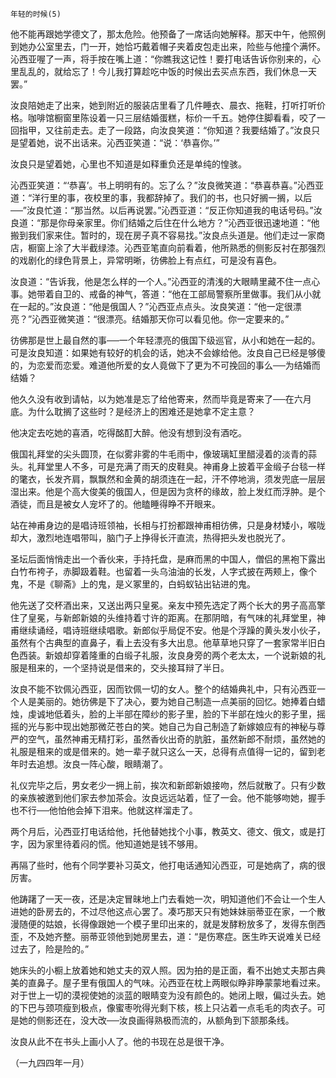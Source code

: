     年轻的时候(5) 

   他不能再跟她学德文了，那太危险。他预备了一席话向她解释。那天中午，他照例到她办公室里去，门一开，她恰巧戴着帽子夹着皮包走出来，险些与他撞个满怀。沁西亚喔了一声，将手按在嘴上道：“你瞧我这记性！要打电话告诉你别来的，心里乱乱的，就给忘了！今儿我打算趁吃中饭的时候出去买点东西，我们休息一天罢。”

   汝良陪她走了出来，她到附近的服装店里看了几件睡衣、晨衣、拖鞋，打听打听价格。咖啡馆橱窗里陈设着一只三层结婚蛋糕，标价一千五。她停住脚看看，咬了一回指甲，又往前走去。走了一段路，向汝良笑道：“你知道？我要结婚了。”汝良只是望着她，说不出话来。沁西亚笑道：“说：‘恭喜你。’”

   汝良只是望着她，心里也不知道是如释重负还是单纯的惶骇。

   沁西亚笑道：“‘恭喜’。书上明明有的。忘了么？”汝良微笑道：“恭喜恭喜。”沁西亚道：“洋行里的事，夜校里的事，我都辞掉了。我们的书，也只好搁一搁，以后──”汝良忙道：“那当然。以后再说罢。”沁西亚道：“反正你知道我的电话号码。”汝良道：“那是你母亲家里。你们结婚之后住在什么地方？”沁西亚很迅速地道：“他搬到我们家来住。暂时的，现在房子真不容易找。”汝良点头道是。他们走过一家商店，橱窗上涂了大半截绿漆。沁西亚笔直向前看着，他所熟悉的侧影反衬在那强烈的戏剧化的绿色背景上，异常明晰，彷佛脸上有点红，可是没有喜色。

   汝良道：“告诉我，他是怎么样的一个人。”沁西亚的清浅的大眼睛里藏不住一点心事。她带着自卫的、戒备的神气，答道：“他在工部局警察所里做事。我们从小就在一起的。”汝良道：“他是俄国人？”沁西亚点点头。汝良笑道：“他一定很漂亮？”沁西亚微笑道：“很漂亮。结婚那天你可以看见他。你一定要来的。”

   彷佛那是世上最自然的事──一个年轻漂亮的俄国下级巡官，从小和她在一起的。可是汝良知道：如果她有较好的机会的话，她决不会嫁给他。汝良自己已经是够傻的，为恋爱而恋爱。难道他所爱的女人竟做下了更为不可挽回的事么──为结婚而结婚？

   他久久没有收到请帖，以为她准是忘了给他寄来，然而毕竟是寄来了──在六月底。为什么耽搁了这些时？是经济上的困难还是她拿不定主意？

   他决定去吃她的喜酒，吃得酩酊大醉。他没有想到没有酒吃。

   俄国礼拜堂的尖头圆顶，在似雾非雾的牛毛雨中，像玻璃缸里醋浸着的淡青的蒜头。礼拜堂里人不多，可是充满了雨天的皮鞋臭。神甫身上披着平金缎子台毯一样的氅衣，长发齐肩，飘飘然和金黄的胡须连在一起，汗不停地淌，须发兜底一层层湿出来。他是个高大俊美的俄国人，但是因为贪杯的缘故，脸上发红而浮肿。是个酒徒，而且是被女人宠坏了的。他瞌睡得睁不开眼来。

   站在神甫身边的是唱诗班领袖，长相与打扮都跟神甫相彷佛，只是身材矮小，喉咙却大，激烈地连唱带叫，脑门子上挣得长汗直流，热得把头发也脱光了。

   圣坛后面悄悄走出一个香伙来，手持托盘，是麻而黑的中国人，僧侣的黑袍下露出白竹布袴子，赤脚趿着鞋。也留着一头乌油油的长发，人字式披在两颊上，像个鬼，不是《聊斋》上的鬼，是义冢里的，白蚂蚁钻出钻进的鬼。

   他先送了交杯酒出来，又送出两只皇冕。亲友中预先选定了两个长大的男子高高擎住了皇冕，与新郎新娘的头维持着寸许的距离。在那阴暗，有气味的礼拜堂里，神甫继续诵经，唱诗班继续唱歌。新郎似乎局促不安。他是个浮躁的黄头发小伙子，虽然有个古典型的直鼻子，看上去没有多大出息。他草草地只穿了一套家常半旧白色西装。新娘却穿着隆重的白缎子礼服，汝良身旁的两个老太太，一个说新娘的礼服是租来的，一个坚持说是借来的，交头接耳辩了半日。

   汝良不能不钦佩沁西亚，因而钦佩一切的女人。整个的结婚典礼中，只有沁西亚一个人是美丽的。她彷佛是下了决心，要为她自己制造一点美丽的回忆。她捧着白蜡烛，虔诚地低着头，脸的上半部在障纱的影子里，脸的下半部在烛火的影子里，摇摇的光与影中现出她那微茫苍白的笑。她自己为自己制造了新嫁娘应有的神秘与尊严的空气，虽然神甫无精打彩，虽然香伙出奇的肮脏，虽然新郎不耐烦，虽然她的礼服是租来的或是借来的。她一辈子就只这么一天，总得有点值得一记的，留到老年时去追想。汝良一阵心酸，眼睛潮了。

   礼仪完毕之后，男女老少一拥上前，挨次和新郎新娘接吻，然后就散了。只有少数的亲族被邀到他们家去参加茶会。汝良远远站着，怔了一会。他不能够吻她，握手也不行──他怕他会掉下泪来。他就这样溜走了。

   两个月后，沁西亚打电话给他，托他替她找个小事，教英文、德文、俄文，或是打字，因为家里待着闷的慌。他知道她是钱不够用。

   再隔了些时，他有个同学要补习英文，他打电话通知沁西亚，可是她病了，病的很厉害。

   他踌躇了一天一夜，还是决定冒昧地上门去看她一次，明知道他们不会让一个生人进她的卧房去的，不过尽他这点心罢了。凑巧那天只有她妹妹丽蒂亚在家，一个散漫随便的姑娘，长得像跟她一个模子里印出来的，就是发酵粉放多了，发得东倒西歪，不及她齐整。丽蒂亚领他到她房里去，道：“是伤寒症。医生昨天说难关已经过去了，险是险的。”

   她床头的小橱上放着她和她丈夫的双人照。因为拍的是正面，看不出她丈夫那古典美的直鼻子。屋子里有俄国人的气味。沁西亚在枕上两眼似睁非睁蒙蒙地看过来。对于世上一切的漠视使她的淡蓝的眼睛变为没有颜色的。她闭上眼，偏过头去。她的下巴与颈项瘦到极点，像蜜枣吮得光剩下核，核上只沾着一点毛毛的肉衣子。可是她的侧影还在，没大改──汝良画得熟极而流的，从额角到下颔那条线。

   汝良从此不在书头上画小人了。他的书现在总是很干净。

   （一九四四年一月）

